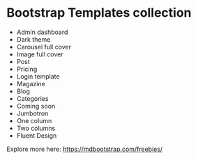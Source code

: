# Bootstrap Templates collection
  - Admin dashboard
  - Dark theme
  - Carousel full cover
  - Image full cover
  - Post
  - Pricing
  - Login template
  - Magazine
  - Blog
  - Categories
  - Coming soon
  - Jumbotron
  - One column
  - Two columns
  - Fluent Design

Explore more here:
https://mdbootstrap.com/freebies/
